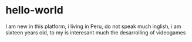 # hello-world
I am new in this platform, i living in Peru, do not speak much inglish, i am sixteen years old, to my is interesant  much the  desarrolling of videogames
